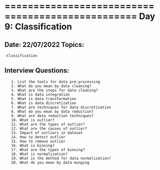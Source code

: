 
=================================================
Day 9: Classification
================================================
Date: 22/07/2022
Topics:
------------------
	-Classification
  
  
 Interview Questions:
 ----------------------
       1. List the tools for data pre-processing
       2. What do you mean by data cleaning?
       3. What are the steps for data cleaning?
       4. What is data integration
       5. What is data transformation
       6. What is data discretization
       7. What are techniques for data discretization
       8. What do you mean by data reduction?
       9. What are data reduction techniques?
       10. What is outlier?
       11. What are the types of outlier?
       12. What are the causes of outlier?
       13. Impact of outliers in dataset
       14. How to detect outlier
       15. How to remove outlier
       16. What is binning?
       17. What are the types of binning?
       18. What is normalization?
       19. What is the method for data normalization?
       20. What do you mean by data munging
